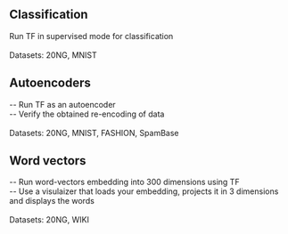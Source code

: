 ## Classification

Run TF in supervised mode for classification  <br /> <br />
Datasets: 20NG, MNIST

## Autoencoders
-- Run TF as an autoencoder  <br />
-- Verify the obtained re-encoding of data  <br /> <br />
Datasets: 20NG, MNIST, FASHION, SpamBase

## Word vectors
-- Run word-vectors embedding into 300 dimensions using TF  <br />
-- Use a visulaizer that loads your embedding, projects it in 3 dimensions and displays the words  <br /> <br />
Datasets: 20NG, WIKI
